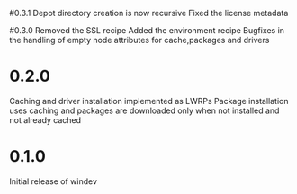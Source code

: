 #0.3.1
Depot directory creation is now recursive
Fixed the license metadata

#0.3.0
Removed the SSL recipe
Added the environment recipe
Bugfixes in the handling of empty node attributes for cache,packages and drivers

# 0.2.0
Caching and driver installation implemented as LWRPs
Package installation uses caching and packages are downloaded only when not installed and not already cached

# 0.1.0
Initial release of windev
